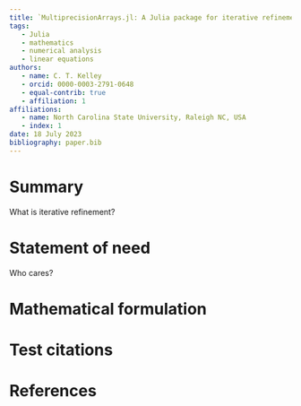 ```yaml
---
title: `MultiprecisionArrays.jl: A Julia package for iterative refinement`
tags:
   - Julia
   - mathematics
   - numerical analysis
   - linear equations
authors:
   - name: C. T. Kelley
   - orcid: 0000-0003-2791-0648
   - equal-contrib: true
   - affiliation: 1
affiliations:
   - name: North Carolina State University, Raleigh NC, USA
   - index: 1
date: 18 July 2023
bibliography: paper.bib
---
```

# Summary

What is iterative refinement?


# Statement of need

Who cares?

# Mathematical formulation

# Test citations

# References

